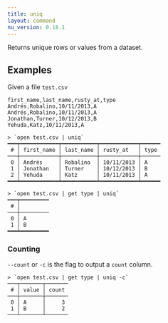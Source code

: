 ```yaml
---
title: uniq
layout: command
nu_version: 0.18.1
---
```


Returns unique rows or values from a dataset.

## Examples

Given a file `test.csv`

```csv
first_name,last_name,rusty_at,type
Andrés,Robalino,10/11/2013,A
Andrés,Robalino,10/11/2013,A
Jonathan,Turner,10/12/2013,B
Yehuda,Katz,10/11/2013,A
```

```shell
> `open test.csv | uniq`
━━━┯━━━━━━━━━━━━┯━━━━━━━━━━━┯━━━━━━━━━━━━┯━━━━━━
 # │ first_name │ last_name │ rusty_at   │ type
───┼────────────┼───────────┼────────────┼──────
 0 │ Andrés     │ Robalino  │ 10/11/2013 │ A
 1 │ Jonathan   │ Turner    │ 10/12/2013 │ B
 2 │ Yehuda     │ Katz      │ 10/11/2013 │ A
━━━┷━━━━━━━━━━━━┷━━━━━━━━━━━┷━━━━━━━━━━━━┷━━━━━━
```

```shell
> `open test.csv | get type | uniq`
━━━┯━━━━━━━━━
 # │
───┼─────────
 0 │ A
 1 │ B
━━━┷━━━━━━━━━
```

### Counting

`--count` or `-c` is the flag to output a `count` column.

```shell
> `open test.csv | get type | uniq -c`
───┬───────┬───────
 # │ value │ count
───┼───────┼───────
 0 │ A     │     3
 1 │ B     │     2
───┴───────┴───────
```
